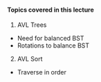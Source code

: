 #### Topics covered in this lecture
1. AVL Trees
  - Need for balanced BST
  - Rotations to balance BST
2. AVL Sort
  - Traverse in order